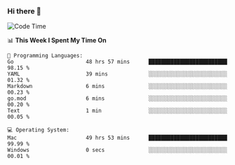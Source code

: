 ### Hi there 👋

<!--
**CrazyCollin/crazycollin** is a ✨ _special_ ✨ repository because its `README.md` (this file) appears on your GitHub profile.

Here are some ideas to get you started:

- 🔭 I’m currently working on ...
- 🌱 I’m currently learning ...
- 👯 I’m looking to collaborate on ...
- 🤔 I’m looking for help with ...
- 💬 Ask me about ...
- 📫 How to reach me: ...
- 😄 Pronouns: ...
- ⚡ Fun fact: ...
-->

<!--START_SECTION:waka-->
![Code Time](http://img.shields.io/badge/Code%20Time-1%2C733%20hrs%2053%20mins-blue)

📊 **This Week I Spent My Time On** 

```text
💬 Programming Languages: 
Go                       48 hrs 57 mins      █████████████████████████   98.15 % 
YAML                     39 mins             ░░░░░░░░░░░░░░░░░░░░░░░░░   01.32 % 
Markdown                 6 mins              ░░░░░░░░░░░░░░░░░░░░░░░░░   00.23 % 
go.mod                   6 mins              ░░░░░░░░░░░░░░░░░░░░░░░░░   00.20 % 
Text                     1 min               ░░░░░░░░░░░░░░░░░░░░░░░░░   00.05 % 

💻 Operating System: 
Mac                      49 hrs 53 mins      █████████████████████████   99.99 % 
Windows                  0 secs              ░░░░░░░░░░░░░░░░░░░░░░░░░   00.01 % 
```


<!--END_SECTION:waka-->
